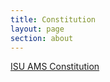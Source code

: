 ```yaml
---
title: Constitution
layout: page
section: about
---
```


<a href="uploads/Constituions/AMS_Constitution_2023.pdf" target="_blank">ISU AMS Constitution</a>

